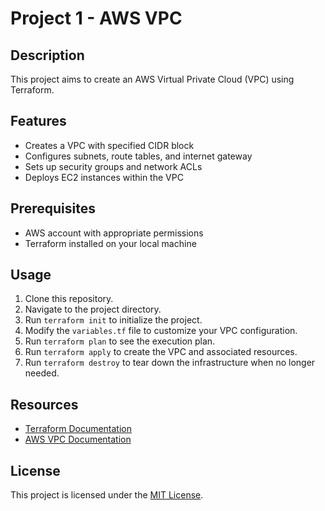 # Project 1 - AWS VPC

## Description
This project aims to create an AWS Virtual Private Cloud (VPC) using Terraform.

## Features
- Creates a VPC with specified CIDR block
- Configures subnets, route tables, and internet gateway
- Sets up security groups and network ACLs
- Deploys EC2 instances within the VPC

## Prerequisites
- AWS account with appropriate permissions
- Terraform installed on your local machine

## Usage
1. Clone this repository.
2. Navigate to the project directory.
3. Run `terraform init` to initialize the project.
4. Modify the `variables.tf` file to customize your VPC configuration.
5. Run `terraform plan` to see the execution plan.
6. Run `terraform apply` to create the VPC and associated resources.
7. Run `terraform destroy` to tear down the infrastructure when no longer needed.

## Resources
- [Terraform Documentation](https://www.terraform.io/docs/index.html)
- [AWS VPC Documentation](https://docs.aws.amazon.com/vpc/index.html)

## License
This project is licensed under the [MIT License](LICENSE).